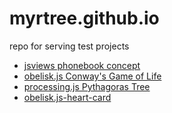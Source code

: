# myrtree.github.io
repo for serving test projects
- [jsviews phonebook concept](http://myrtree.github.io/jsviews-phonebook-concept/)
- [obelisk.js Conway's Game of Life](http://myrtree.github.io/obelisk.js-game-of-life/)
- [processing.js Pythagoras Tree](http://myrtree.github.io/processing.js-pythagoras-tree/)
- [obelisk.js-heart-card](http://myrtree.github.io/obelisk.js-heart-card/)
